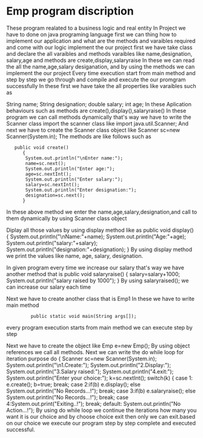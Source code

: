 # Emp program discription
These program realated to a business logic and real entity
In Project we have to done on java programing language
first we can thing how to implement our application and what are the methods and varaibles required and come with  our logic implement the our project
first we have take class and declare the all varaibles and methods
varaibles like name,designation, salary,age and methods are create,display,salaryraise 
In these we can read the all the name,age,salary desiganation, and by using the methods we can implement the our project
Every time execution start from main method and step by step we go through and compile and execute the our promgram successfully
In these first we have take the all properties like varaibles such as
        
   String name;
   String designation;
   double salary;
   int age;
In these Aplication behaviours such as methods are create(),display(),salaryraise()
In these program we can call methods dynamically that's way we have to write the Scanner class import the scanner class like import java.util.Scanner;
And next we have to create the Scanner class object like Scanner sc=new Scanner(System.in);
The methods are like follows such as

       public void create()
          {
           System.out.println("\nEnter name:");
           name=sc.next();
           System.out.println("Enter age:");
           age=sc.nextInt();
           System.out.println("Enter salary:");
           salary=sc.nextInt();
           System.out.println("Enter designation:");
           designation=sc.next();
          }
In these above method we enter the name,age,salary,designation,and call to them dynamically by using Scanner class object

Diplay all those values by using display method like as
           public void display()
            {
             System.out.println("\nName:"+name);
             System.out.println("Age:"+age);
             System.out.println("salary:"+salary);
             System.out.println("designation:"+designation);
             }
By using display method we print the values like name, age, salary, designation.

In given program every time we increase our salary that's way we have another method that is 
          public void salaryraise()
                    {
                      salary=salary+1000;
                      System.out.println("salary raised by 1000");
                     }
By using salaryraised(); we can increase our salary each time

Next we have to create another class that is Emp1
In these we have to write main method 

             public static void main(String args[]);
every program execution starts from main method we can execute step by step
 
 Next we have to create the object like 
 Emp e=new Emp();
 By using object references we call all methods.
 Next we can write the do while loop for iteration purpose
          do
           {
           Scanner sc=new Scanner(System.in); 
           System.out.println("\n1.Create:");
           System.out.println("2.Display:");
           System.out.println("3.Salary raised:");
           System.out.println("4.exit:");
           System.out.println("Enter your choice:");
           k=sc.nextInt();
           switch(k)
           {
            case 1: e.create();
                    b=true;
                    break;
            case 2:if(b)
                   e.display();
                   else System.out.println("No Records...!"); 
                   break;
            case 3:if(b)
                   e.salaryraise();
                   else System.out.println("No Records...!"); 
                   break;
            case 4:System.out.print("Exiting..!");
                    break;
            default: System.out.println("No Action...!"); 
By using do while loop we continue the iterations how many you want it is our choice and by choose choice exit then only we can exit.based on our choice we execute our program 
step by step complete and executed successful.
 
   



   
